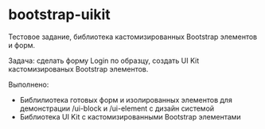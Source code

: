# bootstrap-uikit
Тестовое задание, библиотека кастомизированных Bootstrap элементов и форм.

Задача: сделать форму Login по образцу, создать UI Kit кастомизированых Bootstrap элементов.

Выполнено:
  - Библилиотека готовых форм и изолированных элементов для демонстрации /ui-block и /ui-element с дизайн системой
  - Библиотека UI Kit c кастомизированными Bootstrap элементами
